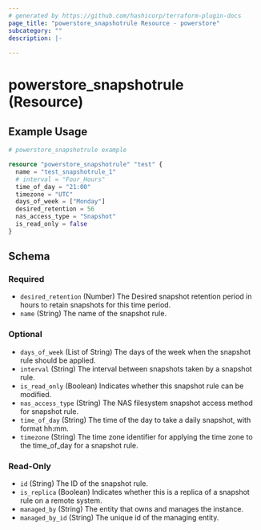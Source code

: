 ```yaml
---
# generated by https://github.com/hashicorp/terraform-plugin-docs
page_title: "powerstore_snapshotrule Resource - powerstore"
subcategory: ""
description: |-
  
---
```


# powerstore_snapshotrule (Resource)



## Example Usage

```terraform
# powerstore_snapshotrule example

resource "powerstore_snapshotrule" "test" {
  name = "test_snapshotrule_1"
  # interval = "Four_Hours"
  time_of_day = "21:00"
  timezone = "UTC"
  days_of_week = ["Monday"]
  desired_retention = 56
  nas_access_type = "Snapshot"
  is_read_only = false
}
```

<!-- schema generated by tfplugindocs -->
## Schema

### Required

- `desired_retention` (Number) The Desired snapshot retention period in hours to retain snapshots for this time period.
- `name` (String) The name of the snapshot rule.

### Optional

- `days_of_week` (List of String) The days of the week when the snapshot rule should be applied.
- `interval` (String) The interval between snapshots taken by a snapshot rule.
- `is_read_only` (Boolean) Indicates whether this snapshot rule can be modified.
- `nas_access_type` (String) The NAS filesystem snapshot access method for snapshot rule.
- `time_of_day` (String) The time of the day to take a daily snapshot, with format hh:mm.
- `timezone` (String) The time zone identifier for applying the time zone to the time_of_day for a snapshot rule.

### Read-Only

- `id` (String) The ID of the snapshot rule.
- `is_replica` (Boolean) Indicates whether this is a replica of a snapshot rule on a remote system.
- `managed_by` (String) The entity that owns and manages the instance.
- `managed_by_id` (String) The unique id of the managing entity.


